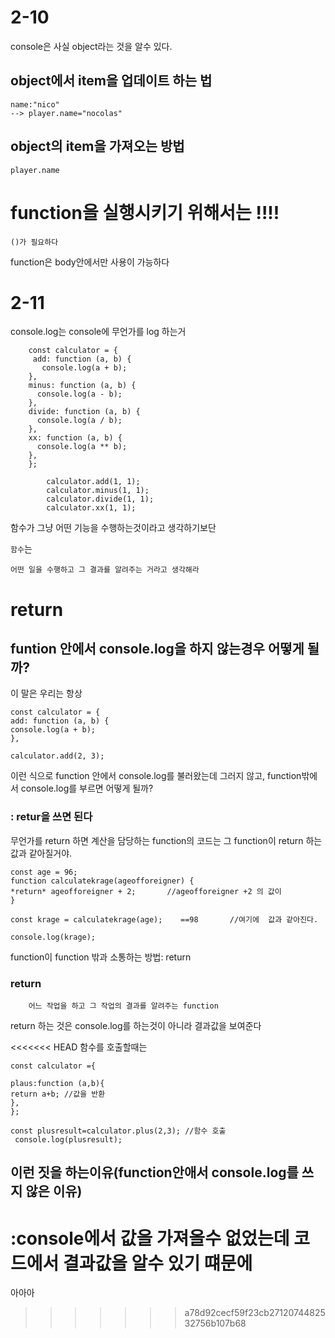 # 2-10

console은 사실 object라는 것을 알수 있다.

## object에서 item을 업데이트 하는 법

    name:"nico"
    --> player.name="nocolas"

## object의 item을 가져오는 방법

    player.name

# function을 실행시키기 위해서는 !!!!

    ()가 필요하다

function은 body안에서만 사용이 가능하다

# 2-11

console.log는 console에 무언가를 log 하는거

        const calculator = {
         add: function (a, b) {
           console.log(a + b);
        },
        minus: function (a, b) {
          console.log(a - b);
        },
        divide: function (a, b) {
          console.log(a / b);
        },
        xx: function (a, b) {
          console.log(a ** b);
        },
        };

            calculator.add(1, 1);
            calculator.minus(1, 1);
            calculator.divide(1, 1);
            calculator.xx(1, 1);

함수가 그냥 어떤 기능을 수행하는것이라고 생각하기보단

`함수`는

    어떤 일을 수행하고 그 결과를 알려주는 거라고 생각해라

# return

## funtion 안에서 console.log을 하지 않는경우 어떻게 될까?

이 말은 우리는 항상

    const calculator = {
    add: function (a, b) {
    console.log(a + b);
    },

    calculator.add(2, 3);

이런 식으로 function 안에서 console.log를 불러왔는데 그러지 않고,
function밖에서 console.log를 부르면 어떻게 될까?

### : retur을 쓰면 된다

무언가를 return 하면
계산을 담당하는 function의 코드는
그 function이 return 하는 값과 같아질거야.

    const age = 96;
    function calculatekrage(ageofforeigner) {
    *return* ageofforeigner + 2;       //ageofforeigner +2 의 값이
    }

    const krage = calculatekrage(age);    ==98       //여기에  값과 같아진다.

    console.log(krage);

function이 function 밖과 소통하는 방법: return

### return

        어느 작업을 하고 그 작업의 결과를 알려주는 function

return 하는 것은 console.log를 하는것이 아니라 결과값을 보여준다

<<<<<<< HEAD
함수를 호출할때는

    const calculator ={

    plaus:function (a,b){
    return a+b; //값을 반환
    },
    };

    const plusresult=calculator.plus(2,3); //함수 호출
     console.log(plusresult);

## 이런 짓을 하는이유(function안애서 console.log를 쓰지 않은 이유)

:console에서 값을 가져올수 없었는데 코드에서 결과값을 알수 있기 떄문에
=======
아아아
>>>>>>> a78d92cecf59f23cb2712074482532756b107b68
